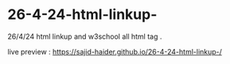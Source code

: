 # 26-4-24-html-linkup-
26/4/24 html linkup and w3school all html tag .

live preview :
https://sajid-haider.github.io/26-4-24-html-linkup-/

